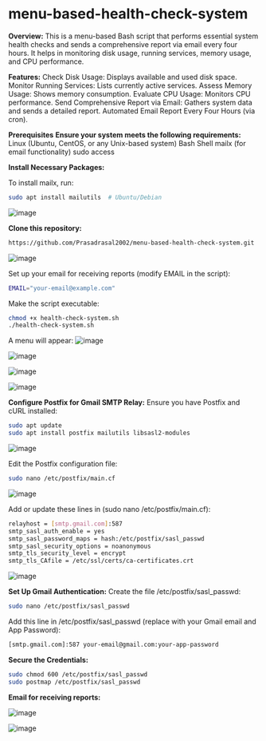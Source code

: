 # menu-based-health-check-system

**Overview:**
This is a menu-based Bash script that performs essential system health checks and sends a comprehensive report via email every four hours. It helps in monitoring disk usage, running services, memory usage, and CPU performance.

**Features:**
Check Disk Usage: Displays available and used disk space.
Monitor Running Services: Lists currently active services.
Assess Memory Usage: Shows memory consumption.
Evaluate CPU Usage: Monitors CPU performance.
Send Comprehensive Report via Email: Gathers system data and sends a detailed report.
Automated Email Report Every Four Hours (via cron).

**Prerequisites**
**Ensure your system meets the following requirements:**
Linux (Ubuntu, CentOS, or any Unix-based system)
Bash Shell
mailx (for email functionality)
sudo access

**Install Necessary Packages:**

To install mailx, run:
```bash
sudo apt install mailutils  # Ubuntu/Debian
```
![image](https://github.com/user-attachments/assets/be1db0fc-d991-4cd9-9df1-ad1cb99d76c5)



**Clone this repository:**
```bash
https://github.com/Prasadrasal2002/menu-based-health-check-system.git
```
![image](https://github.com/user-attachments/assets/8a998ae8-1b66-42ec-bd4b-55188b98d2fe)

Set up your email for receiving reports (modify EMAIL in the script):
```bash
EMAIL="your-email@example.com"
```

Make the script executable:
```bash
chmod +x health-check-system.sh
./health-check-system.sh
```
A menu will appear:
![image](https://github.com/user-attachments/assets/6ac0ccb3-b77a-46c0-a3cc-9b1d01a7d154)

![image](https://github.com/user-attachments/assets/d092e90d-cf24-4887-99b0-6d1169200779)

![image](https://github.com/user-attachments/assets/ed555b0d-a419-4688-b7e5-7618ef6a9324)

![image](https://github.com/user-attachments/assets/b0d8f23e-ddb3-4839-97e7-05d56e6ae3a9)


**Configure Postfix for Gmail SMTP Relay:**
Ensure you have Postfix and cURL installed:
```bash
sudo apt update
sudo apt install postfix mailutils libsasl2-modules
```
![image](https://github.com/user-attachments/assets/44726dde-e57c-48dd-b116-3528fd5854c6)

Edit the Postfix configuration file:
```bash
sudo nano /etc/postfix/main.cf
```
![image](https://github.com/user-attachments/assets/7fcb07db-4f4b-42b7-9c50-ee7b824ac1c6)


Add or update these lines in (sudo nano /etc/postfix/main.cf):
```bash
relayhost = [smtp.gmail.com]:587
smtp_sasl_auth_enable = yes
smtp_sasl_password_maps = hash:/etc/postfix/sasl_passwd
smtp_sasl_security_options = noanonymous
smtp_tls_security_level = encrypt
smtp_tls_CAfile = /etc/ssl/certs/ca-certificates.crt
```
![image](https://github.com/user-attachments/assets/6911f987-e0f4-49c4-8b4a-cb7949c75dfa)

**Set Up Gmail Authentication:**
Create the file /etc/postfix/sasl_passwd:
```bash
sudo nano /etc/postfix/sasl_passwd
```

Add this line in /etc/postfix/sasl_passwd (replace with your Gmail email and App Password):
```bash
[smtp.gmail.com]:587 your-email@gmail.com:your-app-password
```

**Secure the Credentials:**
```bash
sudo chmod 600 /etc/postfix/sasl_passwd
sudo postmap /etc/postfix/sasl_passwd
```

**Email for receiving reports:**

![image](https://github.com/user-attachments/assets/d3a21a45-4297-4bf5-9ad4-49dcad3d4455)

![image](https://github.com/user-attachments/assets/5d68df39-a777-4193-9c98-fb5bbf78db55)






